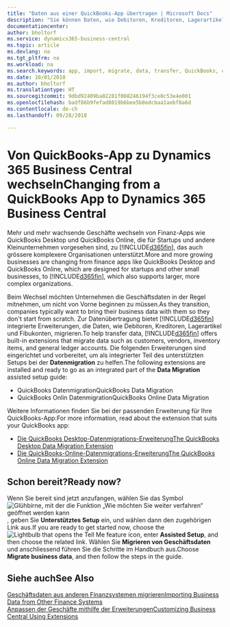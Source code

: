 ```yaml
---
title: "Daten aus einer QuickBooks-App übertragen | Microsoft Docs"
description: "Sie können Daten, wie Debitoren, Kreditoren, Lagerartikel und Fibukonten aus QuickBooks-Apps auf Business Central migrieren."
documentationcenter: 
author: bholtorf
ms.service: dynamics365-business-central
ms.topic: article
ms.devlang: na
ms.tgt_pltfrm: na
ms.workload: na
ms.search.keywords: app, import, migrate, data, transfer, QuickBooks, customize
ms.date: 10/01/2018
ms.author: bholtorf
ms.translationtype: HT
ms.sourcegitcommit: 9dbd92409ba02281f008246194f3ce0c53e4e001
ms.openlocfilehash: badf86b9fefad8019b6bee5b8edcbaa1aebf8a6d
ms.contentlocale: de-ch
ms.lasthandoff: 09/28/2018

---
```



# <a name="changing-from-a-quickbooks-app-to-dynamics-365-business-central"></a><span data-ttu-id="baaa9-103">Von QuickBooks-App zu Dynamics 365 Business Central wechseln</span><span class="sxs-lookup"><span data-stu-id="baaa9-103">Changing from a QuickBooks App to Dynamics 365 Business Central</span></span>
<span data-ttu-id="baaa9-104">Mehr und mehr wachsende Geschäfte wechseln von Finanz-Apps wie QuickBooks Desktop und QuickBooks Online, die für Startups und andere Kleinunternehmen vorgesehen sind, zu [!INCLUDE[d365fin](includes/d365fin_md.md)], das auch grössere komplexere Organisationen unterstützt.</span><span class="sxs-lookup"><span data-stu-id="baaa9-104">More and more growing businesses are changing from finance apps like QuickBooks Desktop and QuickBooks Online, which are designed for startups and other small businesses, to [!INCLUDE[d365fin](includes/d365fin_md.md)], which also supports larger, more complex organizations.</span></span> 

<span data-ttu-id="baaa9-105">Beim Wechsel möchten Unternehmen die Geschäftsdaten in der Regel mitnehmen, um nicht von Vorne beginnen zu müssen.</span><span class="sxs-lookup"><span data-stu-id="baaa9-105">As they transition, companies typically want to bring their business data with them so they don't start from scratch.</span></span> <span data-ttu-id="baaa9-106">Zur Datenübertragung bietet [!INCLUDE[d365fin](includes/d365fin_md.md)] integrierte Erweiterungen, die Daten, wie Debitoren, Kreditoren, Lagerartikel und Fibukonten, migrieren.</span><span class="sxs-lookup"><span data-stu-id="baaa9-106">To help transfer data, [!INCLUDE[d365fin](includes/d365fin_md.md)] offers built-in extensions that migrate data such as customers, vendors, inventory items, and general ledger accounts.</span></span> <span data-ttu-id="baaa9-107">Die folgenden Erweiterungen sind eingerichtet und vorbereitet, um als integrierter Teil des unterstützten Setups bei der **Datenmigration** zu helfen.</span><span class="sxs-lookup"><span data-stu-id="baaa9-107">The following extensions are installed and ready to go as an integrated part of the **Data Migration** assisted setup guide:</span></span>

* <span data-ttu-id="baaa9-108">QuickBooks Datenmigration</span><span class="sxs-lookup"><span data-stu-id="baaa9-108">QuickBooks Data Migration</span></span> 
* <span data-ttu-id="baaa9-109">QuickBooks Onlin Datenmigration</span><span class="sxs-lookup"><span data-stu-id="baaa9-109">QuickBooks Online Data Migration</span></span>

<span data-ttu-id="baaa9-110">Weitere Informationen finden Sie bei der passenden Erweiterung für Ihre QuickBooks-App:</span><span class="sxs-lookup"><span data-stu-id="baaa9-110">For more information, read about the extension that suits your QuickBooks app:</span></span>   

* [<span data-ttu-id="baaa9-111">Die QuickBooks Desktop-Datenmigrations-Erweiterung</span><span class="sxs-lookup"><span data-stu-id="baaa9-111">The QuickBooks Desktop Data Migration Extension</span></span>](ui-extensions-quickbooks-data-migration.md)
* [<span data-ttu-id="baaa9-112">Die QuickBooks-Online-Datenmigrations-Erweiterung</span><span class="sxs-lookup"><span data-stu-id="baaa9-112">The QuickBooks Online Data Migration Extension</span></span>](ui-extensions-quickbooks-online-data-migration.md)

## <a name="ready-now"></a><span data-ttu-id="baaa9-113">Schon bereit?</span><span class="sxs-lookup"><span data-stu-id="baaa9-113">Ready now?</span></span>
<span data-ttu-id="baaa9-114">Wenn Sie bereit sind jetzt anzufangen, wählen Sie das Symbol ![Glühbirne, mit der die Funktion „Wie möchten Sie weiter verfahren“ geöffnet werden kann](media/ui-search/search_small.png "Wie möchten Sie weiter verfahren"), geben Sie **Unterstütztes Setup** ein, und wählen dann den zugehörigen Link aus.</span><span class="sxs-lookup"><span data-stu-id="baaa9-114">If you are ready to get started now, choose the ![Lightbulb that opens the Tell Me feature](media/ui-search/search_small.png "Tell me what you want to do") icon, enter **Assisted Setup**, and then choose the related link.</span></span> <span data-ttu-id="baaa9-115">Wählen Sie **Migrieren von Geschäftsdaten** und anschliessend führen Sie die Schritte im Handbuch aus.</span><span class="sxs-lookup"><span data-stu-id="baaa9-115">Choose **Migrate business data**, and then follow the steps in the guide.</span></span>

## <a name="see-also"></a><span data-ttu-id="baaa9-116">Siehe auch</span><span class="sxs-lookup"><span data-stu-id="baaa9-116">See Also</span></span>
[<span data-ttu-id="baaa9-117">Geschäftsdaten aus anderen Finanzsystemen migrieren</span><span class="sxs-lookup"><span data-stu-id="baaa9-117">Importing Business Data from Other Finance Systems</span></span>](across-import-data-configuration-packages.md)  
[<span data-ttu-id="baaa9-118">Anpassen der Geschäfte mithilfe der Erweiterungen</span><span class="sxs-lookup"><span data-stu-id="baaa9-118">Customizing Business Central Using Extensions</span></span>](ui-extensions.md)   

